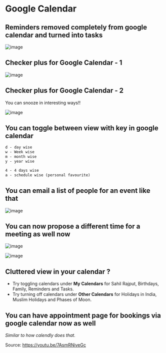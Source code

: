 # Google Calendar

## Reminders removed completely from google calendar and turned into tasks

![image](https://github.com/sahilrajput03/sahilrajput03/assets/31458531/edbc9928-0ccc-439d-a17f-261a326402de)

## Checker plus for Google Calendar - 1

![image](https://user-images.githubusercontent.com/31458531/235355919-b09c9fde-b0fb-4954-8b3f-fb4caabfd6e6.png)


## Checker plus for Google Calendar - 2

You can snooze in interesting ways!!

![image](https://user-images.githubusercontent.com/31458531/235356054-bdb0f470-4c91-492b-80ad-e66dbc92d961.png)

## You can toggle between view with key in google calendar

```txt
d - day wise
w - Week wise
m - month wise
y - year wise

4 - 4 days wise
a - schedule wise (personal favourite)
```


## You can email a list of people for an event like that

![image](https://user-images.githubusercontent.com/31458531/223677550-8f84b2a1-db6d-47f2-9703-e6ca984f4789.png)


## You can now propose a different time for a meeting as well now

![image](https://user-images.githubusercontent.com/31458531/187061831-5e107b7e-665e-4a98-bbea-0933dd644c60.png)

![image](https://user-images.githubusercontent.com/31458531/187061921-0718776b-b436-42c0-ad85-01598ec45053.png)


## Cluttered view in your calendar ?

- Try toggling calendars under **My Calendars** for Sahil Rajput, Birthdays, Family, Reminders and Tasks.
- Try turning off calendars under **Other Calendars** for Holidays in India, Muslim Holidays and Phases of Moon.

## You can have appointment page for bookings via google calendar now as well

*Similar to how calendly does that.*

Source: https://youtu.be/7AsmRNiveGc

